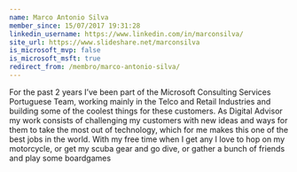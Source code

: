 ```yaml
---
name: Marco Antonio Silva
member_since: 15/07/2017 19:31:28
linkedin_username: https://www.linkedin.com/in/marconsilva/ 
site_url: https://www.slideshare.net/marconsilva
is_microsoft_mvp: false
is_microsoft_msft: true
redirect_from: /membro/marco-antonio-silva/
---
```

For the past 2 years I’ve been part of the Microsoft Consulting Services Portuguese Team, working mainly in the Telco and Retail Industries and building some of the coolest things for these customers. As Digital Advisor my work consists of challenging my customers with new ideas and ways for them to take the most out of technology, which for me makes this one of the best jobs in the world. With my free time when I get any I love to hop on my motorcycle, or get my scuba gear and go dive, or gather a bunch of friends and play some boardgames